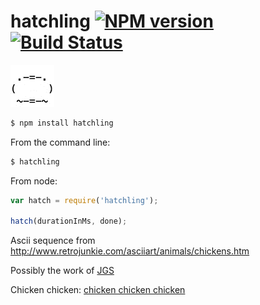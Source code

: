 hatchling [![NPM version](https://badge.fury.io/js/hatchling.png)](http://badge.fury.io/js/hatchling) [![Build Status](https://travis-ci.org/hurrymaplelad/hatchling.png)](https://travis-ci.org/hurrymaplelad/hatchling)
==============

![preview](animated.gif)

```sh
$ npm install hatchling
```

From the command line:
```sh
$ hatchling
```

From node:
```js
var hatch = require('hatchling');

hatch(durationInMs, done);
```

Ascii sequence from http://www.retrojunkie.com/asciiart/animals/chickens.htm

Possibly the work of [JGS](http://www.ascii-art.com)

Chicken chicken: [chicken chicken chicken](http://torso.me/chicken)
